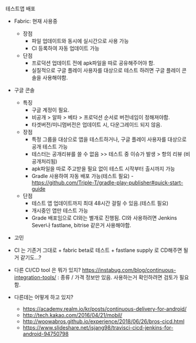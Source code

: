 
테스트앱 배포
* Fabric: 현재 사용중
    * 장점
        * 파일 업데이트와 동시에 실시간으로 사용 가능
        * CI 등록하여 자동 업데이트 가능
    * 단점
        * 프로덕션 업데이트 전에 apk파일을 따로 공유해주어야 함.
        * 실질적으로 구글 플레이 사용자를 대상으로 테스트 하려면 구글 플레이 콘솔을 사용해야함.
* 구글 콘솔
    * 특징
        * 구글 계정이 필요.
        * 비공개 > 알파 > 베타 > 프로덕션 순서로 버전네임이 정해져야함.
        * 타겟버전/미니멈버전은 업데이트 시, 다운그레이드 되지 않음.
    * 장점
        * 특정 그룹을 대상으로 앱을 테스트하거나, 구글 플레이 사용자를 대상으로 공개 테스트 가능
        * 테스터는 공개리뷰를 쓸 수 없음 >> 테스트 중 이슈가 발생 > 항의 리뷰 (비공개처리됨)
        * apk파일을 따로 주고받을 필요 없이 테스트 시작부터 출시까지 가능
        * Gradle 사용하여  자동 배포 가능(테스트 필요) - https://github.com/Triple-T/gradle-play-publisher#quick-start-guide
    * 단점
        * 테스트 앱 업데이트까지 최대 48시간 걸릴 수 있음.(테스트 필요)
        * 개시중인 앱만 테스트 가능
        * Grade 배포임으로 CI와는 별개로 진행됨. CI와 사용하려면 Jenkins Sever나 fastlane, bitrise 같은거 사용해야함.


* 고민
*  CI 는 기존거 그대로 + fabric beta로 테스트 + fastlane supply 로 CD해주면 될거 같기도...?
* 다른 CI/CD tool 은 뭐가 있지? https://instabug.com/blog/continuous-integration-tools/ : 종류 / 가격 정보만 있음. 사용하는거 확인하려면 검토가 필요함.
* 다른데는 어떻게 하고 있지?
    * https://academy.realm.io/kr/posts/continuous-delivery-for-android/
    * http://tech.kakao.com/2016/04/21/mobil/
    * http://woowabros.github.io/experience/2018/06/26/bros-cicd.html
    * https://www.slideshare.net/isjang98/travisci-cicd-jenkins-for-android-94750798